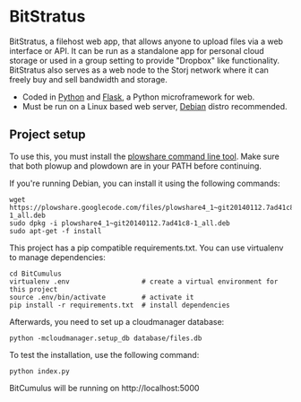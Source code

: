 BitStratus
========
BitStratus, a filehost web app, that allows anyone to upload files via a web interface or API. It can be run as a standalone app for personal cloud storage or used in a group setting to provide "Dropbox" like functionality. BitStratus also serves as a web node to the Storj network where it can freely buy and sell bandwidth and storage.

- Coded in [Python](http://python.org/) and [Flask](http://flask.pocoo.org/), a Python microframework for web.
- Must be run on a Linux based web server, [Debian](http://www.debian.org/) distro recommended.

## Project setup ##

To use this, you must install the [plowshare command line
tool](https://code.google.com/p/plowshare/). Make sure that both plowup and
plowdown are in your PATH before continuing.

If you're running Debian, you can install it using the following commands:

    wget https://plowshare.googlecode.com/files/plowshare4_1~git20140112.7ad41c8-1_all.deb
    sudo dpkg -i plowshare4_1~git20140112.7ad41c8-1_all.deb
    sudo apt-get -f install


This project has a pip compatible requirements.txt. You can use virtualenv to
manage dependencies:

    cd BitCumulus
    virtualenv .env                  # create a virtual environment for this project
    source .env/bin/activate         # activate it
    pip install -r requirements.txt  # install dependencies

Afterwards, you need to set up a cloudmanager database:

    python -mcloudmanager.setup_db database/files.db

To test the installation, use the following command:

    python index.py

BitCumulus will be running on http://localhost:5000
